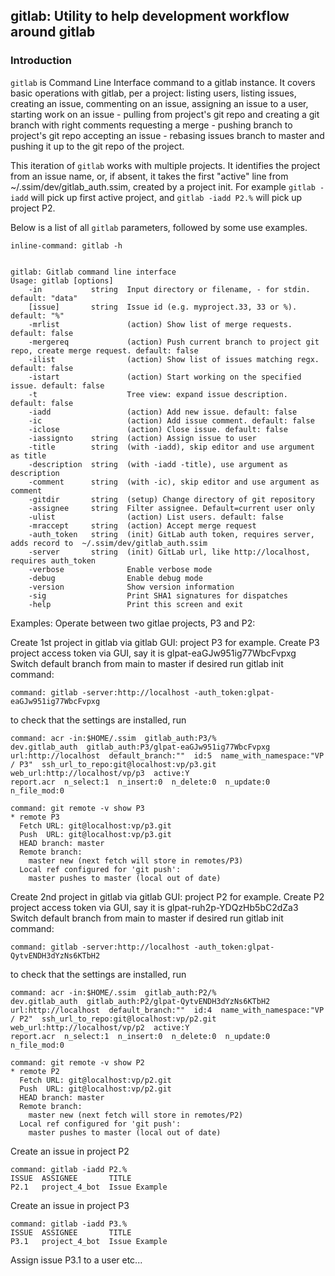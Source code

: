 ## gitlab: Utility to help development workflow around gitlab

### Introduction
`gitlab` is Command Line Interface command to a gitlab instance. It covers basic operations with gitlab, per a project:
listing users, listing issues, 
creating an issue, commenting on an issue, assigning an issue to a user,
starting work on an issue - pulling from project's git repo and creating a git branch with right comments
requesting a merge -  pushing branch to project's git repo
accepting an issue - rebasing issues branch to master and pushing it up to the git repo of the project.

This iteration of `gitlab` works with multiple projects. It identifies the project from an issue name, or, if absent,
it takes the first "active" line from ~/.ssim/dev/gitlab_auth.ssim, created by a project init.
For example `gitlab -iadd` will pick up first active project, and `gitlab -iadd P2.%` will pick up project P2.

Below is a list of all `gitlab` parameters, followed by some use examples.

```
inline-command: gitlab -h


gitlab: Gitlab command line interface
Usage: gitlab [options]
    -in           string  Input directory or filename, - for stdin. default: "data"
    [issue]       string  Issue id (e.g. myproject.33, 33 or %). default: "%"
    -mrlist               (action) Show list of merge requests. default: false
    -mergereq             (action) Push current branch to project git repo, create merge request. default: false
    -ilist                (action) Show list of issues matching regx. default: false
    -istart               (action) Start working on the specified issue. default: false
    -t                    Tree view: expand issue description. default: false
    -iadd                 (action) Add new issue. default: false
    -ic                   (action) Add issue comment. default: false
    -iclose               (action) Close issue. default: false
    -iassignto    string  (action) Assign issue to user
    -title        string  (with -iadd), skip editor and use argument as title
    -description  string  (with -iadd -title), use argument as description
    -comment      string  (with -ic), skip editor and use argument as comment
    -gitdir       string  (setup) Change directory of git repository
    -assignee     string  Filter assignee. Default=current user only
    -ulist                (action) List users. default: false
    -mraccept     string  (action) Accept merge request
    -auth_token   string  (init) GitLab auth token, requires server, adds record to  ~/.ssim/dev/gitlab_auth.ssim
    -server       string  (init) GitLab url, like http://localhost, requires auth_token
    -verbose              Enable verbose mode
    -debug                Enable debug mode
    -version              Show version information
    -sig                  Print SHA1 signatures for dispatches
    -help                 Print this screen and exit

```

Examples: 
Operate between two gitlae projects, P3 and P2:

Create 1st project in gitlab via gitlab GUI: project P3 for example.
Create P3 project access token via GUI, say it is glpat-eaGJw951ig77WbcFvpxg
Switch default branch from main to master if desired
run gitlab init command:
```
command: gitlab -server:http://localhost -auth_token:glpat-eaGJw951ig77WbcFvpxg
```
to check that the settings are installed, run
```
command: acr -in:$HOME/.ssim  gitlab_auth:P3/%
dev.gitlab_auth  gitlab_auth:P3/glpat-eaGJw951ig77WbcFvpxg  url:http://localhost  default_branch:""  id:5  name_with_namespace:"VP / P3"  ssh_url_to_repo:git@localhost:vp/p3.git  web_url:http://localhost/vp/p3  active:Y
report.acr  n_select:1  n_insert:0  n_delete:0  n_update:0  n_file_mod:0
```
```
command: git remote -v show P3
* remote P3
  Fetch URL: git@localhost:vp/p3.git
  Push  URL: git@localhost:vp/p3.git
  HEAD branch: master
  Remote branch:
    master new (next fetch will store in remotes/P3)
  Local ref configured for 'git push':
    master pushes to master (local out of date)
```

Create 2nd project in gitlab via gitlab GUI: project P2 for example.
Create P2 project access token via GUI, say it is glpat-ruh2p-YDQzHb5bC2dZa3
Switch default branch from main to master if desired
run gitlab init command:
```
command: gitlab -server:http://localhost -auth_token:glpat-QytvENDH3dYzNs6KTbH2
```
to check that the settings are installed, run
```
command: acr -in:$HOME/.ssim  gitlab_auth:P2/%
dev.gitlab_auth  gitlab_auth:P2/glpat-QytvENDH3dYzNs6KTbH2  url:http://localhost  default_branch:""  id:4  name_with_namespace:"VP / P2"  ssh_url_to_repo:git@localhost:vp/p2.git  web_url:http://localhost/vp/p2  active:Y
report.acr  n_select:1  n_insert:0  n_delete:0  n_update:0  n_file_mod:0
```
```
command: git remote -v show P2
* remote P2
  Fetch URL: git@localhost:vp/p2.git
  Push  URL: git@localhost:vp/p2.git
  HEAD branch: master
  Remote branch:
    master new (next fetch will store in remotes/P2)
  Local ref configured for 'git push':
    master pushes to master (local out of date)
```

Create an issue in project P2
```
command: gitlab -iadd P2.%
ISSUE  ASSIGNEE       TITLE
P2.1   project_4_bot  Issue Example
```

Create an issue in project P3
```
command: gitlab -iadd P3.%
ISSUE  ASSIGNEE       TITLE
P3.1   project_4_bot  Issue Example
```

Assign issue P3.1 to a user etc...

